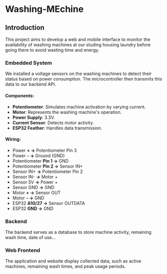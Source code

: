 # Washing-MEchine

## Introduction

This project aims to develop a web and mobile interface to monitor the availability of washing machines at our studing housing laundry before going there to avoid wasting time and energy.

### Embedded System

We installed a voltage sensors on the washing machines to detect their status based on power consumption.
The microcontroller then transmits this data to our backend API.

#### Components:
- **Potentiometer**: Simulates machine activation by varying current.
- **Motor**: Represents the washing machine's operation.
- **Power Supply**: 3.3V.
- **Current Sensor**: Detects motor activity.
- **ESP32 Feather**: Handles data transmission.

#### Wiring:
- Power **+ →** Potentiometer Pin 3
- Power **- →** Ground (GND)
- Potentiometer **Pin 1 →** GND
- Potentiometer **Pin 2 →** Sensor IN+
- Sensor IN+ **→** Potentiometer Pin 2
- Sensor IN- **→** Motor +
- Sensor 5V **→** Power +
- Sensor GND **→** GND
- Motor **+ →** Sensor OUT
- Motor **- →** GND
- ESP32 **A10/27 →** Sensor OUTDATA
- ESP32 **GND →** GND

### Backend

The backend serves as a database to store machine activity, remaining wash time, date of use...

### Web Frontend

The application and website display collected data, such as active machines, remaining wash times, and peak usage periods.
